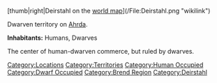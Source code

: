 [thumb|right|Deirstahl on the [world
map](:File:World_Map_Handout.jpg "wikilink")](/File:Deirstahl.png "wikilink")

Dwarven territory on [Ahrda](/Ahrda "wikilink").

**Inhabitants:** Humans, Dwarves

The center of human-dwarven commerce, but ruled by dwarves.

[Category:Locations](/Category:Locations "wikilink")
[Category:Territories](/Category:Territories "wikilink") [Category:Human
Occupied](/Category:Human_Occupied "wikilink") [Category:Dwarf
Occupied](/Category:Dwarf_Occupied "wikilink") [Category:Brend
Region](/Category:Brend_Region "wikilink")
[Category:Deirstahl](/Category:Deirstahl "wikilink")
